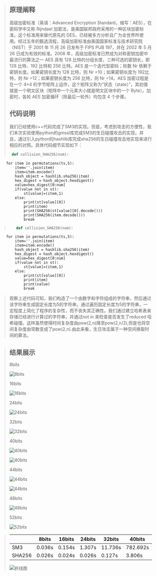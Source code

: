 > ## 原理阐释
> 高级加密标准（英语：Advanced Encryption Standard，缩写：AES），在密码学中又称 Rijndael 加密法，是美国联邦政府采用的一种区块加密标准。这个标准用来替代原先的 DES，已经被多方分析且广为全世界所使用。经过五年的甄选流程，高级加密标准由美国国家标准与技术研究院（NIST）于 2001 年 11 月 26 日发布于 FIPS PUB 197，并在 2002 年 5 月 26 日成为有效的标准。2006 年，高级加密标准已然成为对称密钥加密中最流行的算法之一 AES 具有 128 比特的分组长度，三种可选的密钥长，即 128 比特、192 比特和 256 比特。AES 是一个迭代型密码；轮数 Nr 依赖于密钥长度。如果密钥长度为 128 比特，则 Nr =10；如果密钥长度为 192比特，则 Nr =12；如果密钥长度为 256 比特，则 Nr =14。AES 加密过程是在一个 4×4 的字节矩阵上运作，这个矩阵又称为“状态（state）”，其初值就是一个明文区块（矩阵中一个元素大小就是明文区块中的一个 Byte）。加密时，各轮 AES 加密循环（除最后一轮外）均包含 4 个步骤。
>##
> ## 代码说明
> 我们已经使用c++代码完成了SM3的实现。但是，考虑到攻击的方便性，我们本次实验使用python的gmssl库完成SM3的生日碰撞攻击的实现。并且，通过引入python的hashlib库完成sha256的生日碰撞攻击地实现来进行相应的对照。具体代码细节实现如下：
> 
>    ```python
>     def collision_SHA256(num):
        for item in permutations(ts,5):
            item=''.join(item)
            item=item.encode()
            hash_object = hashlib.sha256(item)
            hex_digest = hash_object.hexdigest()
            value=hex_digest[0:num]
            if(value not in st):
                st[value]=(item,1)
            else:
                print(st[value][0])
                print(item)
                print(SHA256(st[value][0].decode()))
                print(SHA256(item.decode()))
                break
> 
>```python
>    def collision_SHA256(num):
        for item in permutations(ts,5):
            item=''.join(item)
            item=item.encode()
            hash_object = hashlib.sha256(item)
            hex_digest = hash_object.hexdigest()
            value=hex_digest[0:num]
            if(value not in st):
                st[value]=(item,1)
            else:
                print(st[value][0])
                print(item)
                print(value)
                break

>
>
>观察上述代码可知，我们构造了一个由数字和字符组成的字符串，然后通过该字符串生成固定长度为5的字符串。通过遍历固定长度为5的字符串，一定程度上简化了程序的复杂性，而不丧失其正确性。我们通过建立哈希表来存储已经进行计算过的字符串，并通过not in 来检查是否发生了reduced 哈希碰撞。这样虽然使得时间复杂度由pow(2,n)降至pow(2,n/2),但是也将空间复杂度由常数变成了pow(2,n).由此来看，生日攻击属于一种空间换取时间的算法。


>## 结果展示
>8bits
>
>
>![8bits](8bits.png)
>
>
>16bits
>
>
>![16bits](16bits.png)
>
>
>24bits
>
>
>![24bits](24bits.png)
>
>
>32bits
>
>
>![32bits](32bits.png)
>
>
>40bits
>
>
>![40bits](40bits.png)
>
>
>![40bits](40bit.png)
>
>
>44bits
>
>
>![44bits](44bits.png)
>
>
>![44bits](44bit.png)
>
>
>48bits
>
>
>![48bits](48bits.png)
>
>
>52bits
>
>
>![52bits](52bits.png)
>
>



>|        | 8bits  | 16bits | 24bits | 32bits | 40bits |44bits |48bits |52bits |
>|--------|--------|--------|--------|--------|--------|-------|-------|-------|
>| SM3    | 0.036s | 0.154s | 1.307s | 11.736s|782.692s|1850.594s|       |       |
>| SHA256 | 0.026s | 0.024s | 0.026s | 0.127s | 3.806s |3.877s |51.939s|1504.711s|
>
>
>![折线图](Figure_1.png)



